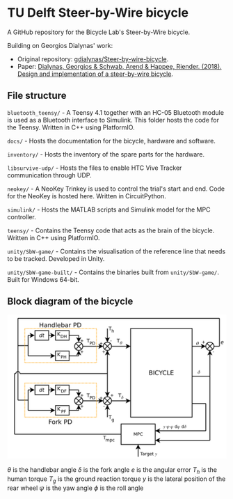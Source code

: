 # TU Delft Steer-by-Wire bicycle
A GitHub repository for the Bicycle Lab's Steer-by-Wire bicycle.

Building on Georgios Dialynas' work: 
- Original repository: [gdialynas/Steer-by-wire-bicycle](https://github.com/gdialynas/Steer-by-wire-bicycle).
- Paper: [Dialynas, Georgios & Schwab, Arend & Happee, Riender. (2018). Design and implementation of a steer-by-wire bicycle](https://www.researchgate.net/publication/328808185_Design_and_implementation_of_a_steer-by-wire_bicycle).

## File structure
`bluetooth_teensy/` - A Teensy 4.1 together with an HC-05 Bluetooth module is used as a Bluetooth interface to Simulink. This folder hosts the code for the Teensy. Written in C++ using PlatformIO.

`docs/` - Hosts the documentation for the bicycle, hardware and software.

`inventory/` - Hosts the inventory of the spare parts for the hardware.

`libsurvive-udp/` - Hosts the files to enable HTC Vive Tracker communication through UDP.

`neokey/` - A NeoKey Trinkey is used to control the trial's start and end. Code for the NeoKey is hosted here. Written in CircuitPython.

`simulink/` - Hosts the MATLAB scripts and Simulink model for the MPC controller.

`teensy/` - Contains the Teensy code that acts as the brain of the bicycle. Written in C++ using PlatformIO.

`unity/SbW-game/` - Contains the visualisation of the reference line that needs to be tracked. Developed in Unity.

`unity/SbW-game-built/` - Contains the binaries built from `unity/SbW-game/`. Built for Windows 64-bit.

## Block diagram of the bicycle

![Block diagram](/block_diagram.png)

$\theta$ is the handlebar angle
$\delta$ is the fork angle
$e$ is the angular error
$T_h$ is the human torque
$T_g$ is the ground reaction torque
$y$ is the lateral position of the rear wheel
$\psi$ is the yaw angle
$\phi$ is the roll angle
